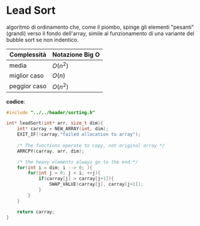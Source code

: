 # Lead Sort

algoritmo di ordinamento che, come il piombo, spinge gli elementi "pesanti" (grandi) verso il fondo dell'array, simile al funzionamento di una variante del bubble sort se non indentico.

| Complessità  | Notazione Big O |
| ------------ | --------------- |
| media        | $O(n^2)$        |
| miglior caso | $O(n)$          |
| peggior caso | $O(n^2)$        |

**codice**:

```c
#include "../../header/sorting.h"

int* leadSort(int* arr, size_t dim){
    int* carray = NEW_ARRAY(int, dim);
    EXIT_IF(!carray,"failed allocation to array");
    
    /* The functions operate to copy, not original array */
    ARRCPY(carray, arr, dim);

    /* the heavy elements always go to the end */
    for(int i = dim; i --> 0; ){
        for(int j = 0; j < i; ++j){
            if(carray[j] > carray[j+1]){
                SWAP_VALUE(carray[j], carray[j+1]);
            }
        }
    }

    return carray;
}

```


